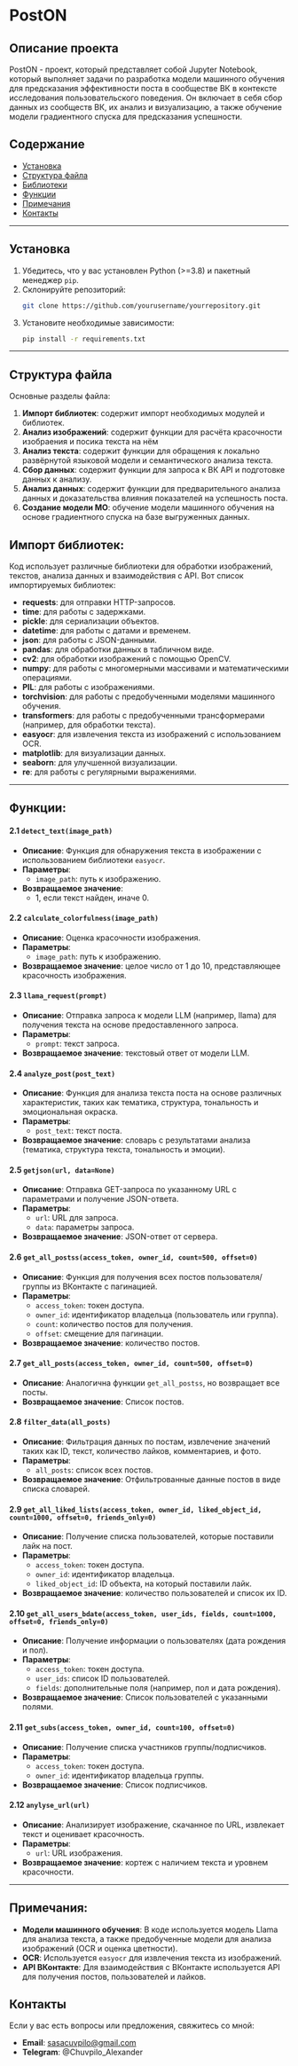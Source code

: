# PostON

## Описание проекта

PostON - проект, который представляет собой Jupyter Notebook, который выполняет задачи по разработка модели машинного обучения для предсказания эффективности поста в сообществе ВК в контексте исследования пользовательского поведения. Он включает в себя сбор данных из сообществ ВК, их анализ и визуализацию, а также обучение модели градиентного спуска для предсказания успешности.

## Содержание
- [Установка](#установка)
- [Структура файла](#структура-файла)
- [Библиотеки](#импорт-библиотек)
- [Функции](#функции)
- [Примечания](#примечания)
- [Контакты](#контакты)

---

## Установка

1. Убедитесь, что у вас установлен Python (>=3.8) и пакетный менеджер `pip`.
2. Склонируйте репозиторий:
   ```bash
   git clone https://github.com/yourusername/yourrepository.git
   ```
3. Установите необходимые зависимости:
   ```bash
   pip install -r requirements.txt
   ```
---

## Структура файла

Основные разделы файла:

1. **Импорт библиотек**: содержит импорт необходимых модулей и библиотек.
2. **Анализ изображений**: содержит функции для расчёта красочности изобраения и посика текста на нём
3. **Анализ текста**: содержит функции для обращения к локально развёрнутой языковой модели и семантического анализа текста.
4. **Сбор данных**: содержит функции для запроса к ВК API и подготовке данных к анализу.
5. **Анализ данных**: содержит функции для предварительного анализа данных и доказательства влияния показателей на успешность поста.
6. **Создание модели МО**: обучение модели машинного обучения на основе градиентного спуска на базе выгруженных данных.

## Импорт библиотек:
Код использует различные библиотеки для обработки изображений, текстов, анализа данных и взаимодействия с API. Вот список импортируемых библиотек:

- **requests**: для отправки HTTP-запросов.
- **time**: для работы с задержками.
- **pickle**: для сериализации объектов.
- **datetime**: для работы с датами и временем.
- **json**: для работы с JSON-данными.
- **pandas**: для обработки данных в табличном виде.
- **cv2**: для обработки изображений с помощью OpenCV.
- **numpy**: для работы с многомерными массивами и математическими операциями.
- **PIL**: для работы с изображениями.
- **torchvision**: для работы с предобученными моделями машинного обучения.
- **transformers**: для работы с предобученными трансформерами (например, для обработки текста).
- **easyocr**: для извлечения текста из изображений с использованием OCR.
- **matplotlib**: для визуализации данных.
- **seaborn**: для улучшенной визуализации.
- **re**: для работы с регулярными выражениями.

---

## Функции:

#### 2.1 `detect_text(image_path)`
- **Описание**: Функция для обнаружения текста в изображении с использованием библиотеки `easyocr`.
- **Параметры**:
  - `image_path`: путь к изображению.
- **Возвращаемое значение**: 
  - 1, если текст найден, иначе 0.

#### 2.2 `calculate_colorfulness(image_path)`
- **Описание**: Оценка красочности изображения.
- **Параметры**:
  - `image_path`: путь к изображению.
- **Возвращаемое значение**: целое число от 1 до 10, представляющее красочность изображения.

#### 2.3 `llama_request(prompt)`
- **Описание**: Отправка запроса к модели LLM (например, llama) для получения текста на основе предоставленного запроса.
- **Параметры**:
  - `prompt`: текст запроса.
- **Возвращаемое значение**: текстовый ответ от модели LLM.

#### 2.4 `analyze_post(post_text)`
- **Описание**: Функция для анализа текста поста на основе различных характеристик, таких как тематика, структура, тональность и эмоциональная окраска.
- **Параметры**:
  - `post_text`: текст поста.
- **Возвращаемое значение**: словарь с результатами анализа (тематика, структура текста, тональность и эмоции).

#### 2.5 `getjson(url, data=None)`
- **Описание**: Отправка GET-запроса по указанному URL с параметрами и получение JSON-ответа.
- **Параметры**:
  - `url`: URL для запроса.
  - `data`: параметры запроса.
- **Возвращаемое значение**: JSON-ответ от сервера.

#### 2.6 `get_all_postss(access_token, owner_id, count=500, offset=0)`
- **Описание**: Функция для получения всех постов пользователя/группы из ВКонтакте с пагинацией.
- **Параметры**:
  - `access_token`: токен доступа.
  - `owner_id`: идентификатор владельца (пользователь или группа).
  - `count`: количество постов для получения.
  - `offset`: смещение для пагинации.
- **Возвращаемое значение**: количество постов.

#### 2.7 `get_all_posts(access_token, owner_id, count=500, offset=0)`
- **Описание**: Аналогична функции `get_all_postss`, но возвращает все посты.
- **Возвращаемое значение**: Список постов.

#### 2.8 `filter_data(all_posts)`
- **Описание**: Фильтрация данных по постам, извлечение значений таких как ID, текст, количество лайков, комментариев, и фото.
- **Параметры**:
  - `all_posts`: список всех постов.
- **Возвращаемое значение**: Отфильтрованные данные постов в виде списка словарей.

#### 2.9 `get_all_liked_lists(access_token, owner_id, liked_object_id, count=1000, offset=0, friends_only=0)`
- **Описание**: Получение списка пользователей, которые поставили лайк на пост.
- **Параметры**:
  - `access_token`: токен доступа.
  - `owner_id`: идентификатор владельца.
  - `liked_object_id`: ID объекта, на который поставили лайк.
- **Возвращаемое значение**: количество пользователей и список их ID.

#### 2.10 `get_all_users_bdate(access_token, user_ids, fields, count=1000, offset=0, friends_only=0)`
- **Описание**: Получение информации о пользователях (дата рождения и пол).
- **Параметры**:
  - `access_token`: токен доступа.
  - `user_ids`: список ID пользователей.
  - `fields`: дополнительные поля (например, пол и дата рождения).
- **Возвращаемое значение**: Список пользователей с указанными полями.

#### 2.11 `get_subs(access_token, owner_id, count=100, offset=0)`
- **Описание**: Получение списка участников группы/подписчиков.
- **Параметры**:
  - `access_token`: токен доступа.
  - `owner_id`: идентификатор владельца группы.
- **Возвращаемое значение**: Список подписчиков.

#### 2.12 `anylyse_url(url)`
- **Описание**: Анализирует изображение, скачанное по URL, извлекает текст и оценивает красочность.
- **Параметры**:
  - `url`: URL изображения.
- **Возвращаемое значение**: кортеж с наличием текста и уровнем красочности.

---

## Примечания:
- **Модели машинного обучения**: В коде используется модель Llama для анализа текста, а также предобученные модели для анализа изображений (OCR и оценка цветности).
- **OCR**: Используется `easyocr` для извлечения текста из изображений.
- **API ВКонтакте**: Для взаимодействия с ВКонтакте используется API для получения постов, пользователей и лайков.

## Контакты

Если у вас есть вопросы или предложения, свяжитесь со мной:
- **Email**: sasacuvpilo@gmail.com
- **Telegram**: @Chuvpilo_Alexander
